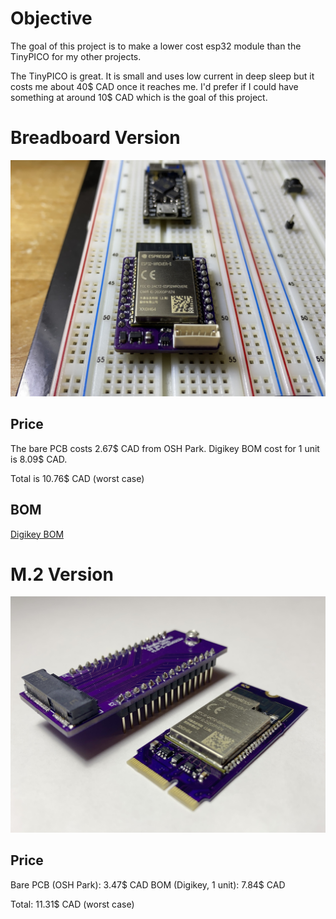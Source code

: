 # Objective

The goal of this project is to make a lower cost esp32 module than the TinyPICO
for my other projects.

The TinyPICO is great. It is small and uses low current in deep sleep but it
costs me about 40$ CAD once it reaches me. I'd prefer if I could have something
at around 10$ CAD which is the goal of this project.

# Breadboard Version

![On Breadboard](assets/img/breadboard/on_breadboard.jpeg)

## Price

The bare PCB costs 2.67$ CAD from OSH Park.
Digikey BOM cost for 1 unit is 8.09$ CAD.

Total is 10.76$ CAD (worst case)

## BOM

[Digikey BOM](https://www.digikey.ca/BOM/Create/CreateSharedBom?bomId=8507784)

# M.2 Version

![With Breadboard Adapter](assets/img/M2/with_breadboard_adapter.jpeg)

## Price

Bare PCB (OSH Park): 3.47$ CAD
BOM (Digikey, 1 unit): 7.84$ CAD

Total: 11.31$ CAD (worst case)
